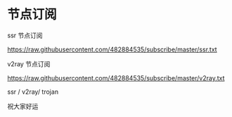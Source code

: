 #  节点订阅

ssr 节点订阅

https://raw.githubusercontent.com/482884535/subscribe/master/ssr.txt

v2ray 节点订阅

https://raw.githubusercontent.com/482884535/subscribe/master/v2ray.txt

ssr / v2ray/ trojan

祝大家好运
